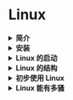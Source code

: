 # Linux

<details>
<summary><a><b>简介</b></a></summary>
<p><a href="Base">跳转到“<b>简介</b>”分节</a></p>
<pre><code>
  - 声明
  - Linux 发行版
  - Init相关
</code></pre>
</details>

<details>
<summary><b>安装</b></summary>
<pre><code>
  - Ubuntu 乌班图
  - CentOS
  - ArchLinux
  - <s>Openwrt</s>
  - <s>Gentoo(等待勇士填坑)</s>
</code></pre>
</details>

<details>
<summary><b>Linux 的启动</b></summary>
<pre><code>
  - Bootloader
    - UEFI
      - Grub
      - Syslinux
      - Systemd Boot 底裤启动
      - <s>EFISTUB</s>
        - <s>rEFInd</s>
        - <s>Clover 四叶草</s>
    - <s>Legacy</s>
      - <s>Grub Legacy</s>
      - <s>Grub</s>
      - <s>Syslinux</s>
      - <s>Grub4dos</s>
    - <s>额外补充内容：嵌入式</s>
      - <s>U-Boot</s>
      - <s>Breed（路由器）</s>
  - rootfs
    - initramfs
  - Init
</code></pre>
</details>

<details>
<summary><b>Linux 的结构</b></summary>
<pre><code>
  - 文件系统
    - 分区格式
    - “/”的下面是宇宙
  - "/"
    - /boot 启动
    - /dev 设备
    - /sys 系统
    - /bin & /sbin 二进制可执行文件
    - /lib % /lib64 库
    - /opt
    - /root 跟用户目录
    - /home 用户目录
    - /usr
    - /etc
    - /mnt
    - /proc
    - /run
    - /srv
    - /var
    - /tmp
  - “逻辑上”的结构
    - Hardware 硬件
    - Kernel 内核
      - Kernel Space 内核空间
        - Kernel Modules 内核模块
        - 子系统
        - 内核接口
      - User Space 用户空间
        - C标准库
        - daemon 系统守护进程
        - 窗口系统
        - 图形驱动程序
        - Lib 其他库
        - App 应用程序
    - CoreUtils 核心工具链
    - Shell
</code></pre>
</details>

<details>
<summary><b>初步使用 Linux</b></summary>
<pre><code>
  - Desktop Manager 桌面管理器
  - Desktop Environment 桌面环境
  - 软件包管理系统
    - Debian dpkg
      - apt 前端
    - Fedora rpm
      - <a>dnf 前端</a>
      - yum 前端
    - Arch pacman
      - Arch AUR
        - yay 前端
    - <a>Gentoo portage</a>
    - Openwrt opkg
    - <a>额外<a>
      - <a>macOS homebrew<a>
      - <a>Chromium chromebrew<a>
      - <a>Windows Installer<a>
        - <a>Windows Installer 前端<a>
        - <a>Chocolatey 前端<a>
  - daemon
    - <a>System V<a>
    - systemd 底裤
      - "d"
  - iptables
    - UFW 前端
</code></pre>
</details>

<details>
<summary><a><b>Linux 能有多骚</b></a></summary>
<p><a href="Advanced">跳转到“<b>Linux 能有多骚</b>”目录</a></p>
<pre><code>
  很简单，要多骚有多骚
</code></pre>
</details>
